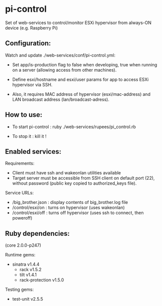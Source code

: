 pi-control
==========

Set of web-services to control/monitor ESXi hypervisor from always-ON device (e.g. Raspberry Pi)


Configuration:
--------------
Watch and update ./web-services/conf/pi-control.yml:

- Set app/is-production flag to false when developing, true when running on a server (allowing access from other machines).

- Define esxi/hostname and esxi/user params for app to access ESXi hypervisor via SSH.

- Also, it requires MAC address of hypervisor (esxi/mac-address) and LAN broadcast address (lan/broadcast-adress).


How to use:
-----------
- To start pi-control : ruby ./web-services/rupees/pi_control.rb

- To stop it : kill it !


Enabled services:
-----------------

Requirements:
- Client must have ssh and wakeonlan utilities available
- Target server must be accessible from SSH client on default port (22), without password (public key copied to authorized_keys file).

Service URLs:
- /big_brother.json : display contents of big_brother.log file
- /control/esxi/on : turns on hypervisor (uses wakeonlan)
- /control/esxi/off : turns off hypervisor (uses ssh to connect, then poweroff)



Ruby dependencies:
------------------
(core 2.0.0-p247)

Runtime gems:
- sinatra v1.4.4
  - rack v1.5.2
  - tilt v1.4.1
  - rack-protection v1.5.0

Testing gems:
- test-unit v2.5.5